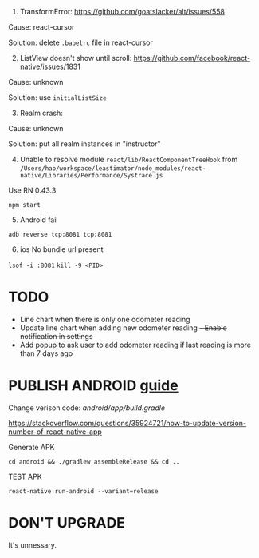 1. TransformError: https://github.com/goatslacker/alt/issues/558

Cause: react-cursor

Solution: delete `.babelrc` file in react-cursor

2. ListView doesn't show until scroll: https://github.com/facebook/react-native/issues/1831

Cause: unknown

Solution: use `initialListSize`

3. Realm crash:

Cause: unknown

Solution: put all realm instances in "instructor"

4. Unable to resolve module `react/lib/ReactComponentTreeHook` from `/Users/hao/workspace/leastimator/node_modules/react-native/Libraries/Performance/Systrace.js`

Use RN 0.43.3

`npm start`

5. Android fail

`adb reverse tcp:8081 tcp:8081`

6. ios No bundle url present

`lsof -i :8081`
`kill -9 <PID>`

# TODO

- Line chart when there is only one odometer reading
- Update line chart when adding new odometer reading
~~- Enable notification in settings~~
- Add popup to ask user to add odometer reading if last reading is more than 7 days ago

# PUBLISH ANDROID [guide](https://facebook.github.io/react-native/docs/signed-apk-android.html)

Change verison code: _android/app/build.gradle_

https://stackoverflow.com/questions/35924721/how-to-update-version-number-of-react-native-app

Generate APK

`cd android && ./gradlew assembleRelease && cd ..`

TEST APK

`react-native run-android --variant=release`

# DON'T UPGRADE

It's unnessary.